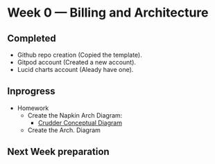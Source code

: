 # Week 0 — Billing and Architecture

## Completed
- Github repo creation (Copied the template).
- Gitpod account (Created a new account).
- Lucid charts account (Aleady have one).


## Inprogress
- Homework
  - Create the Napkin Arch Diagram: 
      - [Crudder Conceptual Diagram](https://lucid.app/lucidchart/f203786a-fc53-4152-8fdb-e3f077c42d55/edit?viewport_loc=-483%2C-88%2C2888%2C1399%2C0_0&invitationId=inv_28446d0f-be13-468f-89dc-60d66cbc159c)
  - Create the Arch. Diagram


## Next Week preparation 
